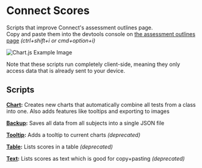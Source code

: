 # Connect Scores
Scripts that improve Connect's assessment outlines page.  
Copy and paste them into the devtools console on [the assessment outlines page](https://connect.det.wa.edu.au/group/students/ui/my-settings/assessment-outlines) _(ctrl+shift+i or cmd+option+i)_

![Chart.js Example Image](https://github.com/Break-Ben/ConnectScores/assets/80194912/94e95cb7-3364-4a59-b502-356514be75e0)

Note that these scripts run completely client-side, meaning they only access data that is already sent to your device.

## Scripts
**[Chart](../main/Chart.js):** Creates new charts that automatically combine all tests from a class into one. Also adds features like tooltips and exporting to images

**[Backup](../main/Backup.js):** Saves all data from all subjects into a single JSON file

**[Tooltip](../main/Tooltip.js):** Adds a tooltip to current charts _(deprecated)_

**[Table](../main/Table.js):** Lists scores in a table _(deprecated)_

**[Text](../main/Text.js):** Lists scores as text which is good for copy+pasting _(deprecated)_
